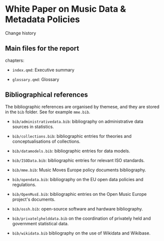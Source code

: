 # White Paper on Music Data & Metadata Policies

Change history


## Main files for the report

chapters:

-   `index.qmd`: Executive summary

-   `glossary.qmd`: Glossary



## Bibliographical references

The bibliographic references are organised by themese, and they are stored in the `bib` folder. See for example `mme.bib`.

-   `bib/administrativedata.bib`: bibliography on administrative data sources in statistics.

-   `bib/collections.bib`: bibliographic entries for theories and conceptualisations of collections.

-   `bib/datamodels.bib`: bibliographic entries for data models.

-   `bib/ISOData.bib`: bibliographic entries for relevant ISO standards.

-   `bib/mme.bib`: Music Moves Europe policy documents bibliography.

-   `bib/opendata.bib`: bibliography on the EU open data policies and regulations.

-   `bib/OpenMusE.bib`: bibliographic entries on the Open Music Europe project's documents.

-   `bib/ossh.bib`: open-source software and hardware bibliography.

-   `bib/privatelyhelddata.bib` on the coordination of privately held and government statistical data.

-   `bib/wikidata.bib` bibliography on the use of Wikidata and Wikibase.